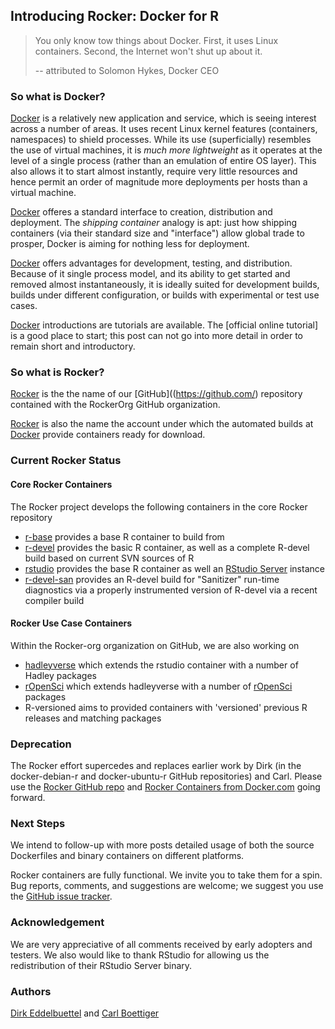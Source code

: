 ## Introducing Rocker: Docker for R


> You only know tow things about Docker. First, it uses Linux  
> containers. Second, the Internet won't shut up about it.  
>  
> -- attributed to Solomon Hykes, Docker CEO

### So what is Docker?

[Docker](http://www.docker.com) is a relatively new application and service,
which is seeing interest across a number of areas. It uses recent Linux
kernel features (containers, namespaces) to shield processes. While its use
(superficially) resembles the use of virtual machines, it is _much more
lightweight_ as it operates at the level of a single process (rather than an
emulation of entire OS layer).  This also allows it to start almost
instantly, require very little resources and hence permit an order of
magnitude more deployments per hosts than a virtual machine.

[Docker](http://www.docker.com) offeres a standard interface to creation,
distribution and deployment.  The _shipping container_ analogy is apt: just
how shipping containers (via their standard size and "interface") allow
global trade to prosper, Docker is aiming for nothing less for deployment.

[Docker](http://www.docker.com) offers advantages for development, testing,
and distribution.  Because of it single process model, and its ability to get
started and removed almost instantaneously, it is ideally suited for
development builds, builds under different configuration, or builds with
experimental or test use cases.

[Docker](http://www.docker.com) introductions are tutorials are available. 
The [official online tutorial] is a good place to start; this post can not
go into more detail in order to remain short and introductory.

### So what is Rocker?

[Rocker](https://github.com/rocker-org/rocker) is the the name of our
[GitHub]((https://github.com/) repository contained with the RockerOrg GitHub organization.

[Rocker](https://hub.docker.com/account/organizations/rocker/) is also the
name the account under which the automated builds at [Docker](http://www.docker.com) provide
containers ready for download.

### Current Rocker Status

#### Core Rocker Containers

The Rocker project develops the following containers in the core Rocker repository

+ [r-base](https://registry.hub.docker.com/u/rocker/r-base/) provides a base
  R container to build from
+ [r-devel](https://registry.hub.docker.com/u/rocker/r-devel/) provides the
basic R container, as well as a complete R-devel build based on current SVN
sources of R
+ [rstudio](https://registry.hub.docker.com/u/rocker/rstudio/) provides the
base R container as well an
[RStudio Server](http://www.rstudio.com/products/rstudio/) instance
+ [r-devel-san](https://registry.hub.docker.com/u/rocker/r-devel-san/)
provides an R-devel build for "Sanitizer" run-time diagnostics via a properly
instrumented version of R-devel via a recent compiler build


#### Rocker Use Case Containers

Within the Rocker-org organization on GitHub, we are also working on

+ [hadleyverse](https://registry.hub.docker.com/u/rocker/hadleyverse/) which
  extends the rstudio container with a number of Hadley packages
+ [rOpenSci](https://registry.hub.docker.com/u/rocker/ropensci/) which
  extends hadleyverse with a number of [rOpenSci](http://ropensci.org/) packages
+ R-versioned aims to provided containers with 'versioned' previous R
  releases and matching packages


### Deprecation

The Rocker effort supercedes and replaces earlier work by Dirk (in the
docker-debian-r and docker-ubuntu-r GitHub repositories) and Carl.  Please
use the [Rocker GitHub repo](https://github.com/rocker-org/rocker) and
[Rocker Containers from Docker.com](https://hub.docker.com/account/organizations/rocker/)
going forward.


### Next Steps 

We intend to follow-up with more posts detailed usage of both the source
Dockerfiles and binary containers on different platforms.

Rocker containers are fully functional. We invite you to take them for a
spin. Bug reports, comments, and suggestions are welcome; we suggest you use the
[GitHub issue tracker](https://github.com/rocker-org/rocker/issues).


### Acknowledgement

We are very appreciative of all comments received by early adopters and
testers. We also would like to thank RStudio for allowing us the
redistribution of their RStudio Server binary.


### Authors

[Dirk Eddelbuettel](http://dirk.eddelbuettel.com) and
[Carl Boettiger](http://www.carlboettiger.info/)


